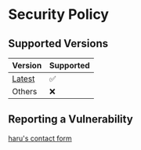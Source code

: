 <!-- vale Microsoft.Headings = NO -->
# Security Policy

## Supported Versions

| Version                                                       | Supported |
| ------------------------------------------------------------- | --------- |
| [Latest](https://github.com/haru52/convertflac/releases/latest) | ✅        |
| Others                                                        | ❌        |

## Reporting a Vulnerability

[haru's contact form](https://docs.google.com/forms/d/e/1FAIpQLSddUF5PDhRpYPZ8VGVZClTBQCo-SQb4QzszOZanmWjUnH_stw/viewform?usp=sf_link)
